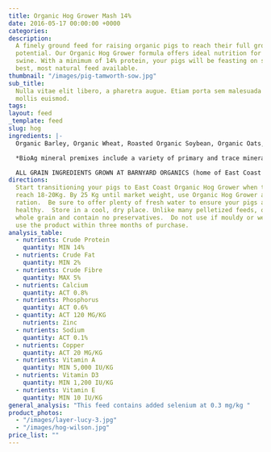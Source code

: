 ```yaml
---
title: Organic Hog Grower Mash 14%
date: 2016-05-17 00:00:00 +0000
categories:
description:
  A finely ground feed for raising organic pigs to reach their full growth
  potential. Our Organic Hog Grower formula offers ideal nutrition for your growing
  swine. With a minimum of 14% protein, your pigs will be feasting on some of the
  best, most natural feed available.
thumbnail: "/images/pig-tamworth-sow.jpg"
sub_title:
  Nulla vitae elit libero, a pharetra augue. Etiam porta sem malesuada magna
  mollis euismod.
tags:
layout: feed
_template: feed
slug: hog
ingredients: |-
  Organic Barley, Organic Wheat, Roasted Organic Soybean, Organic Oats, Organic Corn & Bio Ag Hog Grower Mineral Premix*.

  *BioAg mineral premixes include a variety of primary and trace minerals and vitamins, from sources such as: limestone; kelp meal; natural trace mineral salt; DL methionine and lysine in the layer mash (amino acids); selenium yeast; probiotics; enzymes; vitamins A, D, and E, plus vitamin B complex in addition to those vitamins in the premix.

  ALL GRAIN INGREDIENTS GROWN AT BARNYARD ORGANICS (home of East Coast Organic Grainery) except corn (source:  Le Moulins des Cèdres, QC)
directions:
  Start transitioning your pigs to East Coast Organic Hog Grower when they
  reach 18-20Kg. By 25 Kg until market weight, use Organic Hog Grower as their sole
  ration.  Be sure to offer plenty of fresh water to ensure your pigs are happy and
  healthy.  Store in a cool, dry place. Unlike many pelletized feeds, our feeds are
  whole grain and contain no preservatives.  Do not use if mouldy or wet and aim to
  use the product within three months of purchase.
analysis_table:
  - nutrients: Crude Protein
    quantity: MIN 14%
  - nutrients: Crude Fat
    quantity: MIN 2%
  - nutrients: Crude Fibre
    quantity: MAX 5%
  - nutrients: Calcium
    quantity: ACT 0.8%
  - nutrients: Phosphorus
    quantity: ACT 0.6%
  - quantity: ACT 120 MG/KG
    nutrients: Zinc
  - nutrients: Sodium
    quantity: ACT 0.1%
  - nutrients: Copper
    quantity: ACT 20 MG/KG
  - nutrients: Vitamin A
    quantity: MIN 5,000 IU/KG
  - nutrients: Vitamin D3
    quantity: MIN 1,200 IU/KG
  - nutrients: Vitamin E
    quantity: MIN 10 IU/KG
general_analysis: "This feed contains added selenium at 0.3 mg/kg "
product_photos:
  - "/images/layer-lucy-3.jpg"
  - "/images/hog-wilson.jpg"
price_list: ""
---
```

